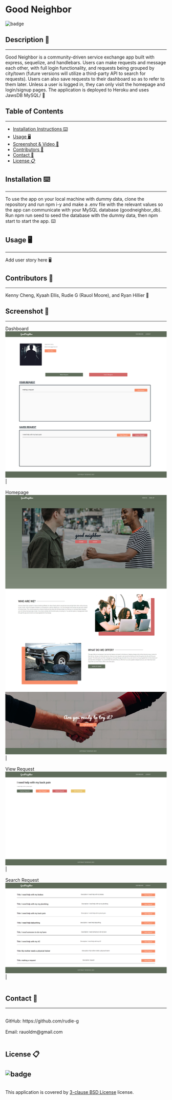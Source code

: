 # Good Neighbor
![badge](https://img.shields.io/badge/license-BSD_3_Clause-blue)<br />


## Description 📝 
---
Good Neighbor is a community-driven service exchange app built with express, sequelize, and handlebars. Users can make requests and message each other, with full login functionality, and requests being grouped by city/town (future versions will utilize a third-party API to search for requests). Users can also save requests to their dashboard so as to refer to them later. Unless a user is logged in, they can only visit the homepage and login/signup pages. The application is deployed to Heroku and uses JawsDB MySQL/ 📝


## Table of Contents  
---
- [Installation Instructions ⌨️](#installation-⌨️)
- [Usage 🖥️](#usage-🖥️)
- [Screenshot & Video 📸](#screenshot--video-📸-click-on-screenshot-to-see-video)
- [Contributors 📜](#contributors-📜)
- [Contact 📠](#contact-📠)
- [License 📋](#license-📋)

## Installation ⌨️ 
---
To use the app on your local machine with dummy data, clone the repository and run npm i-y and make a .env file with the relevant values so the app can communicate with your MySQL database (goodneighbor_db). Run npm run seed to seed the database with the dummy data, then npm start to start the app. ⌨️
  
## Usage 🖥️ 
---
Add user story here 🖥️
  
## Contributors 📜 
---
Kenny Cheng, Kyaah Ellis, Rudie G (Rauol Moore), and Ryan Hillier 📜
  
## Screenshot 📸 
---
Dashboard
<img alt="dashboard-screenshot" src="./public/img/dashboard-GN.png"> |
<br />
<br />
Homepage
<img alt="homepage-screenshot" src="./public/img/homepage-GN.jpg"> |
<br />
<br />
View Request
<img alt="viewrequest-screenshot" src="./public/img/viewrequest-GN.png"> |
<br />
<br />
Search Request
<img alt="searchrequest-screenshot" src="./public/img/saerchrequest-GN.png"> |
<br />
<br />

## Contact 📠 
---
<br />
GitHub: https://github.com/rudie-g
<br />
<br />
Email: rauoldm@gmail.com
<br />
<br />

## License 📋
![badge](https://img.shields.io/badge/license-BSD_3_Clause-blue)
---
<br />
This application is covered by <a href="https://opensource.org/licenses/BSD-3-Clause"> 3-clause BSD License</a> license.
